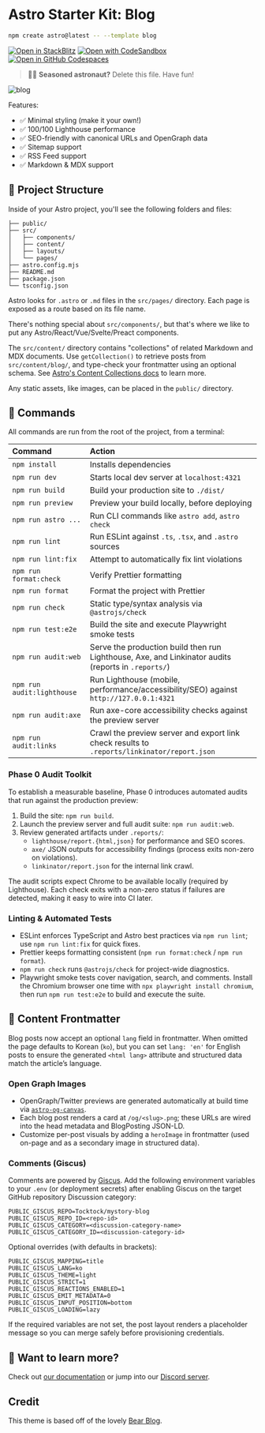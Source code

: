 # Astro Starter Kit: Blog

```sh
npm create astro@latest -- --template blog
```

[![Open in StackBlitz](https://developer.stackblitz.com/img/open_in_stackblitz.svg)](https://stackblitz.com/github/withastro/astro/tree/latest/examples/blog)
[![Open with CodeSandbox](https://assets.codesandbox.io/github/button-edit-lime.svg)](https://codesandbox.io/p/sandbox/github/withastro/astro/tree/latest/examples/blog)
[![Open in GitHub Codespaces](https://github.com/codespaces/badge.svg)](https://codespaces.new/withastro/astro?devcontainer_path=.devcontainer/blog/devcontainer.json)

> 🧑‍🚀 **Seasoned astronaut?** Delete this file. Have fun!

![blog](https://github.com/withastro/astro/assets/2244813/ff10799f-a816-4703-b967-c78997e8323d)

Features:

- ✅ Minimal styling (make it your own!)
- ✅ 100/100 Lighthouse performance
- ✅ SEO-friendly with canonical URLs and OpenGraph data
- ✅ Sitemap support
- ✅ RSS Feed support
- ✅ Markdown & MDX support

## 🚀 Project Structure

Inside of your Astro project, you'll see the following folders and files:

```text
├── public/
├── src/
│   ├── components/
│   ├── content/
│   ├── layouts/
│   └── pages/
├── astro.config.mjs
├── README.md
├── package.json
└── tsconfig.json
```

Astro looks for `.astro` or `.md` files in the `src/pages/` directory. Each page is exposed as a route based on its file name.

There's nothing special about `src/components/`, but that's where we like to put any Astro/React/Vue/Svelte/Preact components.

The `src/content/` directory contains "collections" of related Markdown and MDX documents. Use `getCollection()` to retrieve posts from `src/content/blog/`, and type-check your frontmatter using an optional schema. See [Astro's Content Collections docs](https://docs.astro.build/en/guides/content-collections/) to learn more.

Any static assets, like images, can be placed in the `public/` directory.

## 🧞 Commands

All commands are run from the root of the project, from a terminal:

| Command                   | Action                                           |
| :------------------------ | :----------------------------------------------- |
| `npm install`             | Installs dependencies                            |
| `npm run dev`             | Starts local dev server at `localhost:4321`      |
| `npm run build`           | Build your production site to `./dist/`          |
| `npm run preview`         | Preview your build locally, before deploying     |
| `npm run astro ...`       | Run CLI commands like `astro add`, `astro check` |
| `npm run lint`            | Run ESLint against `.ts`, `.tsx`, and `.astro` sources |
| `npm run lint:fix`        | Attempt to automatically fix lint violations     |
| `npm run format:check`    | Verify Prettier formatting                       |
| `npm run format`          | Format the project with Prettier                 |
| `npm run check`           | Static type/syntax analysis via `@astrojs/check` |
| `npm run test:e2e`        | Build the site and execute Playwright smoke tests |
| `npm run audit:web`       | Serve the production build then run Lighthouse, Axe, and Linkinator audits (reports in `.reports/`) |
| `npm run audit:lighthouse`| Run Lighthouse (mobile, performance/accessibility/SEO) against `http://127.0.0.1:4321` |
| `npm run audit:axe`       | Run axe-core accessibility checks against the preview server |
| `npm run audit:links`     | Crawl the preview server and export link check results to `.reports/linkinator/report.json` |

### Phase 0 Audit Toolkit

To establish a measurable baseline, Phase 0 introduces automated audits that run against the production preview:

1. Build the site: `npm run build`.
2. Launch the preview server and full audit suite: `npm run audit:web`.
3. Review generated artifacts under `.reports/`:
   - `lighthouse/report.{html,json}` for performance and SEO scores.
   - `axe/` JSON outputs for accessibility findings (process exits non-zero on violations).
   - `linkinator/report.json` for the internal link crawl.

The audit scripts expect Chrome to be available locally (required by Lighthouse). Each check exits with a non-zero status if failures are detected, making it easy to wire into CI later.

### Linting & Automated Tests

- ESLint enforces TypeScript and Astro best practices via `npm run lint`; use `npm run lint:fix` for quick fixes.
- Prettier keeps formatting consistent (`npm run format:check` / `npm run format`).
- `npm run check` runs `@astrojs/check` for project-wide diagnostics.
- Playwright smoke tests cover navigation, search, and comments. Install the Chromium browser one time with `npx playwright install chromium`, then run `npm run test:e2e` to build and execute the suite.

## 🧾 Content Frontmatter

Blog posts now accept an optional `lang` field in frontmatter. When omitted the page defaults to Korean (`ko`), but you can set `lang: 'en'` for English posts to ensure the generated `<html lang>` attribute and structured data match the article’s language.

### Open Graph Images

- OpenGraph/Twitter previews are generated automatically at build time via [`astro-og-canvas`](https://github.com/delucis/astro-og-canvas).
- Each blog post renders a card at `/og/<slug>.png`; these URLs are wired into the head metadata and BlogPosting JSON-LD.
- Customize per-post visuals by adding a `heroImage` in frontmatter (used on-page and as a secondary image in structured data).

### Comments (Giscus)

Comments are powered by [Giscus](https://giscus.app).  Add the following environment variables to your `.env` (or deployment secrets) after enabling Giscus on the target GitHub repository Discussion category:

```
PUBLIC_GISCUS_REPO=Tocktock/mystory-blog
PUBLIC_GISCUS_REPO_ID=<repo-id>
PUBLIC_GISCUS_CATEGORY=<discussion-category-name>
PUBLIC_GISCUS_CATEGORY_ID=<discussion-category-id>
```

Optional overrides (with defaults in brackets):

```
PUBLIC_GISCUS_MAPPING=title
PUBLIC_GISCUS_LANG=ko
PUBLIC_GISCUS_THEME=light
PUBLIC_GISCUS_STRICT=1
PUBLIC_GISCUS_REACTIONS_ENABLED=1
PUBLIC_GISCUS_EMIT_METADATA=0
PUBLIC_GISCUS_INPUT_POSITION=bottom
PUBLIC_GISCUS_LOADING=lazy
```

If the required variables are not set, the post layout renders a placeholder message so you can merge safely before provisioning credentials.

## 👀 Want to learn more?

Check out [our documentation](https://docs.astro.build) or jump into our [Discord server](https://astro.build/chat).

## Credit

This theme is based off of the lovely [Bear Blog](https://github.com/HermanMartinus/bearblog/).
